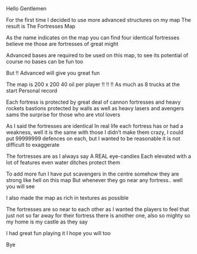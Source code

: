 Hello Gentlemen  

For the first time I decided to use more advanced structures on my map  The result is The Fortresses Map  

As the name indicates on the map you can find four identical fortresses  believe me those are fortresses of great might  

Advanced bases are required to be used on this map, to see its potential  of course no bases can be fun too  

But !! Advanced will give you great fun  

The map is 200 x 200  40 oil per player !! !! !! As much as 8 trucks at the start  Personal record  

Each fortress is protected by great deal of cannon fortresses and heavy rockets bastions protected by walls as well as heavy lasers and avengers sams  the surprise for those who are vtol lovers  

As I said the fortresses are identical  In real life each fortress has or had a weakness, well it is the same with those  I didn’t make them crazy, I could put 99999999 defences on each, but I wanted to be reasonable  it is not difficult to exaggerate  

The fortresses are as I always say A REAL eye-candies  Each elevated with a lot of features  even water ditches protect them  

To add more fun I have put scavengers in the centre  somehow they are strong like hell on this map  But whenever they go near any fortress.. well you will see  

I also made the map as rich in textures as possible  

The fortresses are so near to each other as I wanted the players to feel that just not so far away for their fortress there is another one, also so mighty  so my home is my castle as they say  

I had great fun playing it  I hope you will too  

Bye  
